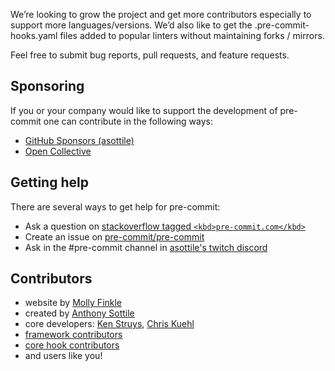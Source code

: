 We’re looking to grow the project and get more contributors especially to
support more languages/versions. We’d also like to get the
.pre-commit-hooks.yaml files added to popular linters without maintaining
forks / mirrors.

Feel free to submit bug reports, pull requests, and feature requests.

## Sponsoring

If you or your company would like to support the development of pre-commit one
can contribute in the following ways:

- [GitHub Sponsors (asottile)](https://github.com/sponsors/asottile)
- [Open Collective](https://opencollective.com/pre-commit)

## Getting help

There are several ways to get help for pre-commit:

- Ask a question on [stackoverflow tagged `<kbd>pre-commit.com</kbd>`]
- Create an issue on [pre-commit/pre-commit]
- Ask in the #pre-commit channel in [asottile's twitch discord]

[stackoverflow tagged `<kbd>pre-commit.com</kbd>`]: https://stackoverflow.com/questions/tagged/pre-commit.com
[pre-commit/pre-commit]: https://github.com/pre-commit/pre-commit/issues/
[asottile's twitch discord]: https://discord.gg/xDKGPaW


## Contributors

- website by [Molly Finkle](https://github.com/mfnkl)
- created by [Anthony Sottile](https://github.com/asottile)
- core developers: [Ken Struys](https://github.com/struys),
  [Chris Kuehl](https://github.com/chriskuehl)
- [framework contributors](https://github.com/pre-commit/pre-commit/graphs/contributors)
- [core hook contributors](https://github.com/pre-commit/pre-commit-hooks/graphs/contributors)
- and users like you!
